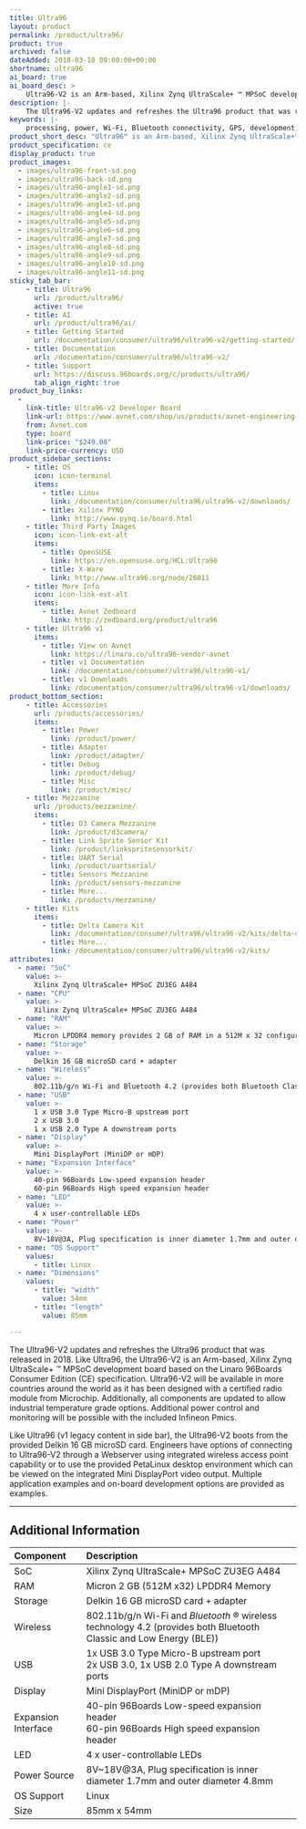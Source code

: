 ```yaml
---
title: Ultra96
layout: product
permalink: /product/ultra96/
product: true
archived: false
dateAdded: 2018-03-18 09:00:00+00:00
shortname: ultra96
ai_board: true
ai_board_desc: >
    Ultra96-V2 is an Arm-based, Xilinx Zynq UltraScale+ ™ MPSoC development board based on the Linaro 96Boards Consumer Edition (CE) specification.
description: |-
    The Ultra96-V2 updates and refreshes the Ultra96 product that was released in 2018. Like Ultra96, the Ultra96-V2 is an Arm-based, Xilinx Zynq UltraScale+ ™ MPSoC development board based on the Linaro 96Boards Consumer Edition (CE) specification. Ultra96-V2 will be available in more countries around the world as it has been designed with a certified radio module from Microchip. Additionally, all components are updated to allow industrial temperature grade options. Additional power control and monitoring will be possible with the included Infineon Pmics.
keywords: |-
    processing, power, Wi-Fi, Bluetooth connectivity, GPS, development, board, mid-tier, xilinx, fpga, processor, low cost, Product, Development, Platform
product_short_desc: "Ultra96™ is an Arm-based, Xilinx Zynq UltraScale+™ MPSoC development board"
product_specification: ce
display_product: true
product_images:
  - images/ultra96-front-sd.png
  - images/ultra96-back-sd.png
  - images/ultra96-angle1-sd.png
  - images/ultra96-angle2-sd.png
  - images/ultra96-angle3-sd.png
  - images/ultra96-angle4-sd.png
  - images/ultra96-angle5-sd.png
  - images/ultra96-angle6-sd.png
  - images/ultra96-angle7-sd.png
  - images/ultra96-angle8-sd.png
  - images/ultra96-angle9-sd.png
  - images/ultra96-angle10-sd.png
  - images/ultra96-angle11-sd.png
sticky_tab_bar:
    - title: Ultra96
      url: /product/ultra96/
      active: true
    - title: AI
      url: /product/ultra96/ai/
    - title: Getting Started
      url: /documentation/consumer/ultra96/ultra96-v2/getting-started/
    - title: Documentation
      url: /documentation/consumer/ultra96/ultra96-v2/
    - title: Support
      url: https://discuss.96boards.org/c/products/ultra96/
      tab_align_right: true
product_buy_links:
  -
    link-title: Ultra96-v2 Developer Board
    link-url: https://www.avnet.com/shop/us/products/avnet-engineering-services/aes-ultra96-v2-g-3074457345638646173/
    from: Avnet.com
    type: board
    link-price: "$249.00"
    link-price-currency: USD
product_sidebar_sections:
    - title: OS
      icon: icon-terminal
      items:
        - title: Linux
          link: /documentation/consumer/ultra96/ultra96-v2/downloads/
        - title: Xilinx PYNQ
          link: http://www.pynq.io/board.html
    - title: Third Party Images
      icon: icon-link-ext-alt
      items:
        - title: OpenSUSE
          link: https://en.opensuse.org/HCL:Ultra96
        - title: X-Ware
          link: http://www.ultra96.org/node/26011
    - title: More Info
      icon: icon-link-ext-alt
      items:
        - title: Avnet Zedboard
          link: http://zedboard.org/product/ultra96
    - title: Ultra96 v1
      items:
        - title: View on Avnet
          link: https://linaro.co/ultra96-vendor-avnet
        - title: v1 Documentation
          link: /documentation/consumer/ultra96/ultra96-v1/
        - title: v1 Downloads
          link: /documentation/consumer/ultra96/ultra96-v1/downloads/
product_bottom_section:
    - title: Accessories
      url: /products/accessories/
      items:
        - title: Power
          link: /product/power/
        - title: Adapter
          link: /product/adapter/
        - title: Debug
          link: /product/debug/
        - title: Misc
          link: /product/misc/
    - title: Mezzanine
      url: /products/mezzanine/
      items:
        - title: D3 Camera Mezzanine
          link: /product/d3camera/
        - title: Link Sprite Sensor Kit
          link: /product/linkspritesensorkit/
        - title: UART Serial
          link: /product/uartserial/
        - title: Sensors Mezzanine
          link: /product/sensors-mezzanine
        - title: More...
          link: /products/mezzanine/
    - title: Kits
      items:
        - title: Delta Camera Kit
          link: /documentation/consumer/ultra96/ultra96-v2/kits/delta-camera.md.html
        - title: More...
          link: /documentation/consumer/ultra96/ultra96-v2/kits/
attributes:
  - name: "SoC"
    value: >-
      Xilinx Zynq UltraScale+ MPSoC ZU3EG A484
  - name: "CPU"
    value: >-
      Xilinx Zynq UltraScale+ MPSoC ZU3EG A484
  - name: "RAM"
    value: >-
      Micron LPDDR4 memory provides 2 GB of RAM in a 512M x 32 configuration
  - name: "Storage"
    value: >-
      Delkin 16 GB microSD card + adapter
  - name: "Wireless"
    value: >-
      802.11b/g/n Wi-Fi and Bluetooth 4.2 (provides both Bluetooth Classic and Low Energy (BLE))
  - name: "USB"
    value: >-
      1 x USB 3.0 Type Micro-B upstream port
      2 x USB 3.0
      1 x USB 2.0 Type A downstream ports
  - name: "Display"
    value: >-
      Mini DisplayPort (MiniDP or mDP)
  - name: "Expansion Interface"
    value: >-
      40-pin 96Boards Low-speed expansion header
      60-pin 96Boards High speed expansion header
  - name: "LED"
    value: >-
      4 x user-controllable LEDs
  - name: "Power"
    value: >-
      8V~18V@3A, Plug specification is inner diameter 1.7mm and outer diameter 4.8mm
  - name: "OS Support"
    values:
      - title: Linux
  - name: "Dimensions"
    values:
      - title: "width"
        value: 54mm
      - title: "length"
        value: 85mm

---
```

The Ultra96-V2 updates and refreshes the Ultra96 product that was released in 2018. Like Ultra96, the Ultra96-V2 is an Arm-based, Xilinx Zynq UltraScale+ ™ MPSoC development board based on the Linaro 96Boards Consumer Edition (CE) specification. Ultra96-V2 will be available in more countries around the world as it has been designed with a certified radio module from Microchip. Additionally, all components are updated to allow industrial temperature grade options. Additional power control and monitoring will be possible with the included Infineon Pmics.


Like Ultra96 (v1 legacy content in side bar), the Ultra96-V2 boots from the provided Delkin 16 GB microSD card. Engineers have options of connecting to Ultra96-V2 through a Webserver using integrated wireless access point capability or to use the provided PetaLinux desktop environment which can be viewed on the integrated Mini DisplayPort video output. Multiple application examples and on-board development options are provided as examples.
***

## Additional Information

|   Component          |   Description                                                                                    |
|:---------------------|:-------------------------------------------------------------------------------------------------|
|  SoC                 | Xilinx Zynq UltraScale+ MPSoC ZU3EG A484                                                         |
|  RAM                 | Micron 2 GB (512M x32) LPDDR4 Memory                                                             |
|  Storage             | Delkin 16 GB microSD card + adapter                                                              |
|  Wireless            | 802.11b/g/n Wi-Fi and _Bluetooth_ ® wireless technology 4.2 (provides both Bluetooth Classic and Low Energy (BLE))       |
|  USB                 | 1x USB 3.0 Type Micro-B upstream port<br>2x USB 3.0, 1x USB 2.0 Type A downstream ports          |
|  Display             | Mini DisplayPort (MiniDP or mDP)                                                                 |
|  Expansion Interface | 40-pin 96Boards Low-speed expansion header<br>60-pin 96Boards High speed expansion header        |
|  LED                 | 4 x user-controllable LEDs                                                                       |
|  Power Source        | 8V~18V@3A, Plug specification is inner diameter 1.7mm and outer diameter 4.8mm                   |
|  OS Support          | Linux                                                                                            |
|  Size                | 85mm x 54mm                                                                                      |
